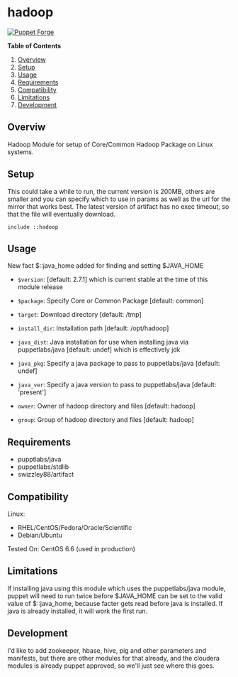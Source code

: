 # hadoop #

[![Puppet Forge](https://img.shields.io/badge/puppetforge-v0.1.0-blue.svg)](https://forge.puppetlabs.com/swizzley88/hadoop)

**Table of Contents**

1. [Overview](#overview)
2. [Setup](#setup)
3. [Usage](#usage)
4. [Requirements](#requirements)
5. [Compatibility](#compatibility)
6. [Limitations](#limitations)
7. [Development](#development)
    
## Overviw

Hadoop Module for setup of Core/Common Hadoop Package on Linux systems. 

## Setup

This could take a while to run, the current version is 200MB, others are smaller and you can specify which to use in params as well as the url for the mirror that works best. The latest version of artifact has no exec timeout, so that the file will eventually download. 

```
include ::hadoop
```


## Usage

New fact $::java_home added for finding and setting $JAVA_HOME 


* `$version`: [default: 2.7.1] which is current stable at the time of this module release

* `$package`: Specify Core or Common Package [default: common]

* `target`: Download directory [default: /tmp]

* `install_dir`: Installation path [default: /opt/hadoop]

* `java_dist`: Java installation for use when installing java via puppetlabs/java [default: undef] which is effectively jdk

* `java_pkg`: Specify a java package to pass to puppetlabs/java [default: undef]

* `java_ver`: Specify a java version to pass to puppetlabs/java [default: 'present']

* `owner`: Owner of hadoop directory and files [default: hadoop]

* `group`: Group of hadoop directory and files [default: hadoop]

## Requirements


* pupptlabs/java
* puppetlabs/stdlib
* swizzley88/artifact

## Compatibility

Linux:

 * RHEL/CentOS/Fedora/Oracle/Scientific
 * Debian/Ubuntu
 
Tested On: CentOS 6.6 (used in production)

## Limitations

If installing java using this module which uses the puppetlabs/java module, puppet will need to run twice before $JAVA_HOME can be set to the valid value of $::java_home, because facter gets read before java is installed. If java is already installed, it will work the first run.  

## Development

I'd like to add zookeeper, hbase, hive, pig and other parameters and manifests, but there are other modules for that already, and the cloudera modules is already puppet approved, so we'll just see where this goes.
